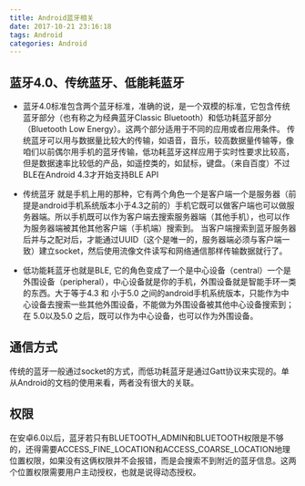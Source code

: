 ```yaml
---
title: Android蓝牙相关
date: 2017-10-21 23:16:18
tags: Android
categories: Android
---
```


## 蓝牙4.0、传统蓝牙、低能耗蓝牙
* 蓝牙4.0标准包含两个蓝牙标准，准确的说，是一个双模的标准，它包含传统蓝牙部分（也有称之为经典蓝牙Classic Bluetooth）和低功耗蓝牙部分（Bluetooth Low Energy）。这两个部分适用于不同的应用或者应用条件。   传统蓝牙可以用与数据量比较大的传输，如语音，音乐，较高数据量传输等，像咱们以前偶尔用手机的蓝牙传输，低功耗蓝牙这样应用于实时性要求比较高，但是数据速率比较低的产品，如遥控类的，如鼠标，键盘。（来自百度）不过BLE在Android 4.3才开始支持BLE API<!--more-->

* 传统蓝牙 就是手机上用的那种，它有两个角色一个是客户端一个是服务器（前提是android手机系统版本小于4.3之前的）手机它既可以做客户端也可以做服务器端。所以手机既可以作为客户端去搜索服务器端（其他手机），也可以作为服务器端被其他其他客户端（手机端）搜索到。
当客户端搜索到蓝牙服务器后并与之配对后，才能通过UUID（这个是唯一的，服务器端必须与客户端一致）建立socket，然后使用流像文件读写和网络通信那样传输数据就行了。

* 低功能耗蓝牙也就是BLE, 它的角色变成了一个是中心设备（central）一个是外围设备（peripheral），中心设备就是你的手机，外围设备就是智能手环一类的东西。大于等于4.3 和 小于5.0 之间的android手机系统版本，只能作为中心设备去搜索一些其他外围设备，不能做为外围设备被其他中心设备搜索到；在 5.0以及5.0 之后，既可以作为中心设备，也可以作为外围设备。

## 通信方式
传统的蓝牙一般通过socket的方式，而低功耗蓝牙是通过Gatt协议来实现的。单从Android的文档的使用来看，两者没有很大的关联。
## 权限
在安卓6.0以后，蓝牙若只有BLUETOOTH_ADMIN和BLUETOOTH权限是不够的，还得需要ACCESS_FINE_LOCATION和ACCESS_COARSE_LOCATION地理位置权限，如果没有这俩权限并不会报错，而是会搜索不到附近的蓝牙信息。这两个位置权限需要用户主动授权，也就是说得动态授权。
